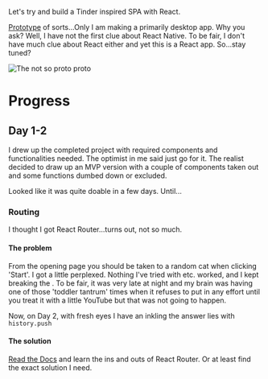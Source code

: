 Let's try and build a Tinder inspired SPA with React.

[Prototype](https://codepen.io/krisztiiin/pen/zLePMb) of sorts...Only I am making a primarily desktop app. Why you ask? Well, I have not the first clue about React Native. To be fair, I don't have much clue about React either and yet this is a React app. So...stay tuned?

![The not so proto proto](https://krisztin.github.io/assets/img/recat.png)

# Progress

## Day 1-2

I drew up the completed project with required components and functionalities needed. The optimist in me said just go for it. The realist decided to draw up an MVP version with a couple of components taken out and some functions dumbed down or excluded.

Looked like it was quite doable in a few days. Until...

### Routing

I thought I got React Router...turns out, not so much.

#### The problem

From the opening page you should be taken to a random cat when clicking 'Start'. I got a little perplexed. Nothing I've tried with <Route to> etc. worked, and I kept breaking the <Link>. To be fair, it was very late at night and my brain was having one of those 'toddler tantrum' times when it refuses to put in any effort until you treat it with a little YouTube but that was not going to happen.

Now, on Day 2, with fresh eyes I have an inkling the answer lies with `history.push`

#### The solution

[Read the Docs](https://reacttraining.com/react-router/web/example/basic) and learn the ins and outs of React Router. Or at least find the exact solution I need.